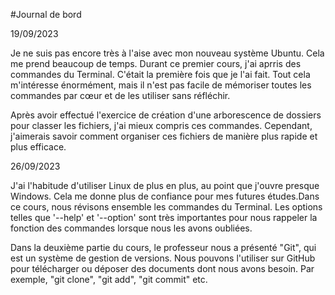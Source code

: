 #Journal de bord

19/09/2023

Je ne suis pas encore très à l'aise avec mon nouveau système Ubuntu. Cela me prend beaucoup de temps. Durant ce premier cours, j'ai aprris des commandes du Terminal. C'était la première fois que je l'ai fait. Tout cela m'intéresse énormément, mais il n'est pas facile de mémoriser toutes les commandes par cœur et de les utiliser sans réfléchir. 

Après avoir effectué l'exercice de création d'une arborescence de dossiers pour classer les fichiers, j'ai mieux compris ces commandes. Cependant, j'aimerais savoir comment organiser ces fichiers de manière plus rapide et plus efficace.


26/09/2023

J'ai l'habitude d'utiliser Linux de plus en plus, au point que j'ouvre presque Windows. Cela me donne plus de confiance pour mes futures études.Dans ce cours, nous
révisons ensemble les commandes du Terminal. Les options telles que '--help' et '--option' sont très importantes pour nous rappeler la fonction des commandes lorsque
nous les avons oubliées. 

Dans la deuxième partie du cours, le professeur nous a présenté "Git", qui est un système de gestion de versions. Nous pouvons l'utiliser sur
GitHub pour télécharger ou déposer des documents dont nous avons besoin. Par exemple, "git clone", "git add", "git commit" etc.